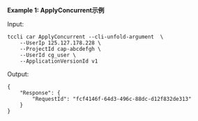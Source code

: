**Example 1: ApplyConcurrent示例**



Input: 

```
tccli car ApplyConcurrent --cli-unfold-argument  \
    --UserIp 125.127.178.228 \
    --ProjectId cap-abcdefgh \
    --UserId cg_user \
    --ApplicationVersionId v1
```

Output: 
```
{
    "Response": {
        "RequestId": "fcf4146f-64d3-496c-88dc-d12f832de313"
    }
}
```

